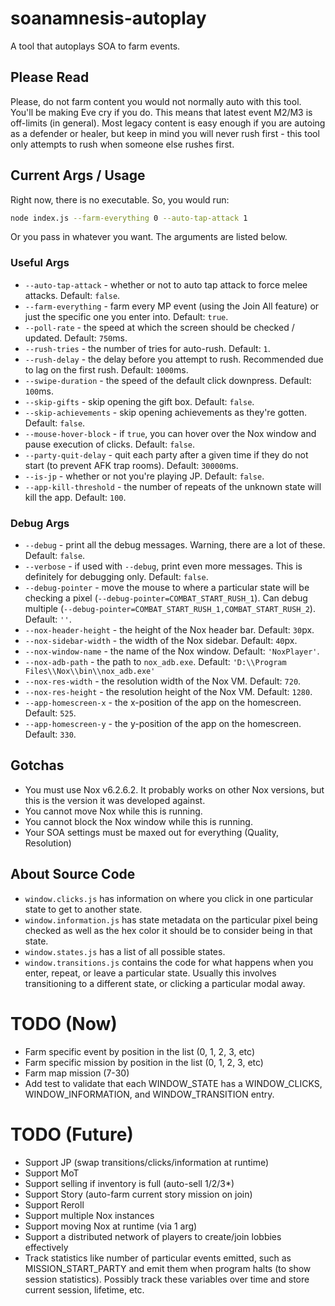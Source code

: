 # soanamnesis-autoplay

A tool that autoplays SOA to farm events.

## Please Read

Please, do not farm content you would not normally auto with this tool. You'll be making Eve cry if you do. This means that latest event M2/M3 is off-limits (in general). Most legacy content is easy enough if you are autoing as a defender or healer, but keep in mind you will never rush first - this tool only attempts to rush when someone else rushes first.

## Current Args / Usage

Right now, there is no executable. So, you would run:

```sh
node index.js --farm-everything 0 --auto-tap-attack 1
```

Or you pass in whatever you want. The arguments are listed below.

### Useful Args

* `--auto-tap-attack` - whether or not to auto tap attack to force melee attacks. Default: `false`.
* `--farm-everything` - farm every MP event (using the Join All feature) or just the specific one you enter into. Default: `true`.
* `--poll-rate` - the speed at which the screen should be checked / updated. Default: `750`ms.
* `--rush-tries` - the number of tries for auto-rush. Default: `1`.
* `--rush-delay` - the delay before you attempt to rush. Recommended due to lag on the first rush. Default: `1000`ms.
* `--swipe-duration` - the speed of the default click downpress. Default: `100`ms.
* `--skip-gifts` - skip opening the gift box. Default: `false`.
* `--skip-achievements` - skip opening achievements as they're gotten. Default: `false`.
* `--mouse-hover-block` - if `true`, you can hover over the Nox window and pause execution of clicks. Default: `false`.
* `--party-quit-delay` - quit each party after a given time if they do not start (to prevent AFK trap rooms). Default: `30000`ms.
* `--is-jp` - whether or not you're playing JP. Default: `false`.
* `--app-kill-threshold` - the number of repeats of the unknown state will kill the app. Default: `100`.

### Debug Args

* `--debug` - print all the debug messages. Warning, there are a lot of these. Default: `false`.
* `--verbose` - if used with `--debug`, print even more messages. This is definitely for debugging only. Default: `false`.
* `--debug-pointer` - move the mouse to where a particular state will be checking a pixel (`--debug-pointer=COMBAT_START_RUSH_1`). Can debug multiple (`--debug-pointer=COMBAT_START_RUSH_1,COMBAT_START_RUSH_2`). Default: `''`.
* `--nox-header-height` - the height of the Nox header bar. Default: `30`px.
* `--nox-sidebar-width` - the width of the Nox sidebar. Default: `40`px.
* `--nox-window-name` - the name of the Nox window. Default: `'NoxPlayer'`.
* `--nox-adb-path` - the path to `nox_adb.exe`. Default: `'D:\\Program Files\\Nox\\bin\\nox_adb.exe'`
* `--nox-res-width` - the resolution width of the Nox VM. Default: `720`.
* `--nox-res-height` - the resolution height of the Nox VM. Default: `1280`.
* `--app-homescreen-x` - the x-position of the app on the homescreen. Default: `525`.
* `--app-homescreen-y` - the y-position of the app on the homescreen. Default: `330`.

## Gotchas

* You must use Nox v6.2.6.2. It probably works on other Nox versions, but this is the version it was developed against.
* You cannot move Nox while this is running.
* You cannot block the Nox window while this is running.
* Your SOA settings must be maxed out for everything (Quality, Resolution)

## About Source Code

* `window.clicks.js` has information on where you click in one particular state to get to another state.
* `window.information.js` has state metadata on the particular pixel being checked as well as the hex color it should be to consider being in that state.
* `window.states.js` has a list of all possible states.
* `window.transitions.js` contains the code for what happens when you enter, repeat, or leave a particular state. Usually this involves transitioning to a different state, or clicking a particular modal away.

# TODO (Now)

* Farm specific event by position in the list (0, 1, 2, 3, etc)
* Farm specific mission by position in the list (0, 1, 2, 3, etc)
* Farm map mission (7-30)
* Add test to validate that each WINDOW_STATE has a WINDOW_CLICKS, WINDOW_INFORMATION, and WINDOW_TRANSITION entry.

# TODO (Future)

* Support JP (swap transitions/clicks/information at runtime)
* Support MoT
* Support selling if inventory is full (auto-sell 1/2/3*)
* Support Story (auto-farm current story mission on join)
* Support Reroll
* Support multiple Nox instances
* Support moving Nox at runtime (via 1 arg)
* Support a distributed network of players to create/join lobbies effectively
* Track statistics like number of particular events emitted, such as MISSION_START_PARTY and emit them when program halts (to show session statistics). Possibly track these variables over time and store current session, lifetime, etc.